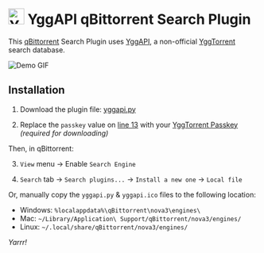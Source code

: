 # <img src="https://raw.githubusercontent.com/Laiteux/YggAPI-qBittorrent-Search-Plugin/main/yggapi.ico" height="32" alt="YggTorrent Icon"></img> YggAPI qBittorrent Search Plugin

This [qBittorrent](https://github.com/qbittorrent/qBittorrent) Search Plugin uses [YggAPI](https://yggapi.eu), a non-official [YggTorrent](https://www.yggtorrent.top) search database.

![Demo GIF](https://raw.githubusercontent.com/Laiteux/YggAPI-qBittorrent-Search-Plugin/main/demo.gif)

## Installation

1. Download the plugin file: [yggapi.py](https://github.com/Laiteux/YggAPI-qBittorrent-Search-Plugin/blob/main/yggapi.py#L13)

2. Replace the `passkey` value on [line 13](https://github.com/Laiteux/YggAPI-qBittorrent-Search-Plugin/blob/main/yggapi.py#L13) with your [YggTorrent Passkey](https://www.yggtorrent.top/user/account) _(required for downloading)_

Then, in qBittorrent:

3. `View` menu -> Enable `Search Engine`

4. `Search` tab -> `Search plugins...` -> `Install a new one` -> `Local file`

Or, manually copy the `yggapi.py` & `yggapi.ico` files to the following location:

- Windows: `%localappdata%\qBittorrent\nova3\engines\`
- Mac: `~/Library/Application\ Support/qBittorrent/nova3/engines/`
- Linux: `~/.local/share/qBittorrent/nova3/engines/`

_Yarrr!_

